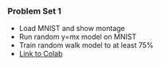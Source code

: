 ### Problem Set 1
- Load MNIST and show montage
- Run random y=mx model on MNIST
- Train random walk model to at least 75%
- [Link to Colab](https://colab.research.google.com/drive/1EEar4ypFU1VXRFx1mSKXpv5EKB1U7pbs?usp=sharing)
